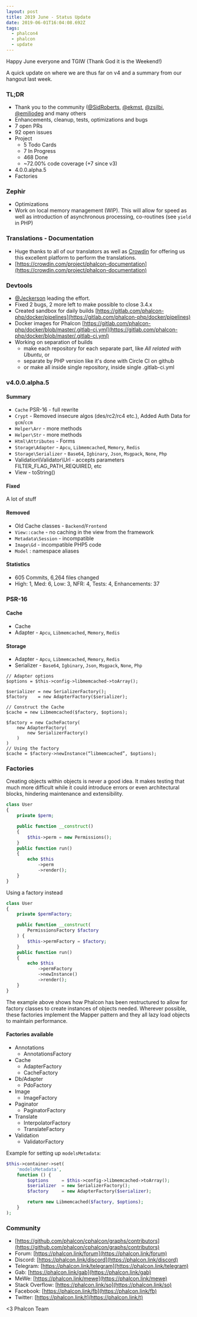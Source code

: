 ```yaml
---
layout: post
title: 2019 June - Status Update
date: 2019-06-01T16:04:08.692Z
tags:
  - phalcon4
  - phalcon
  - update
---
```

Happy June everyone and TGIW (Thank God it is the Weekend!)
<!--more-->

A quick update on where we are thus far on v4 and a summary from our hangout last week.

### TL;DR
- Thank you to the community ([@SidRoberts](https://github.com/SidRoberts), [@ekmst](https://github.com/ekmst), [@zsilbi](https://github.com/zsilbi), [@emiliodeg](https://github.com/emiliodeg) and many others
- Enhancements, cleanup, tests, optimizations and bugs
- 7 open PRs
- 92 open issues
- Project
    - 5 Todo Cards
    - 7 In Progress
    - 468 Done
    - ~72.00% code coverage (+7 since v3)
- 4.0.0.alpha.5
- Factories

### Zephir
- Optimizations
- Work on local memory management (WIP). This will allow for speed as well as introduction of asynchronous processing, co-routines (see `yield` in PHP)

### Translations - Documentation
- Huge thanks to all of our translators as well as [Crowdin](https://crowdin.com) for offering us this excellent platform to perform the translations.
- [https://crowdin.com/project/phalcon-documentation](https://crowdin.com/project/phalcon-documentation)

### Devtools
- [@Jeckerson](https://github.com/Jeckerson) leading the effort.
- Fixed 2 bugs, 2 more left to make possible to close 3.4.x 
- Created sandbox for daily builds [https://gitlab.com/phalcon-php/docker/pipelines](https://gitlab.com/phalcon-php/docker/pipelines) 
- Docker images for Phalcon [https://gitlab.com/phalcon-php/docker/blob/master/.gitlab-ci.yml](https://gitlab.com/phalcon-php/docker/blob/master/.gitlab-ci.yml) 
- Working on separation of builds
    - make each repository for each separate part, like _All related with Ubuntu_, or 
    - separate by PHP version like it's done with Circle CI on github
    - or make all inside single repository, inside single .gitlab-ci.yml

### v4.0.0.alpha.5
#### Summary
- `Cache` PSR-16 - full rewrite
- `Crypt` - Removed insecure algos (des/rc2/rc4 etc.), Added Auth Data for `gcm`/`ccm`
- `Helper\Arr` - more methods
- `Helper\Str` - more methods
- `Html\Attributes` - Forms
- `Storage\Adapter` - `Apcu`, `Libmemcached`, `Memory`, `Redis`
- `Storage\Serializer` - `Base64`, `Igbinary`, `Json`, `Msgpack`, `None`, `Php`
- Validation\Validator\Url - accepts parameters FILTER_FLAG_PATH_REQUIRED, etc
- View - toString()

#### Fixed
A lot of stuff

#### Removed
- Old Cache classes - `Backend`/`Frontend`
- `View::cache` - no caching in the view from the framework
- `Metadata\Session` - incompatible
- `Image\Gd` - incompatible PHP5 code
- `Model` : namespace aliases

#### Statistics
- 605 Commits, 6,264 files changed
- High: 1, Med: 6, Low: 3, NFR: 4, Tests: 4, Enhancements: 37

### PSR-16
#### Cache
- Cache
- Adapter - `Apcu`, `Libmemcached`, `Memory`, `Redis`
#### Storage
- Adapter - `Apcu`, `Libmemcached`, `Memory`, `Redis`
- Serializer - `Base64`, `Igbinary`, `Json`, `Msgpack`, `None`, `Php`

```pho
// Adapter options
$options = $this->config->libmemcached->toArray();

$serializer = new SerializerFactory();
$factory    = new AdapterFactory($serializer);

// Construct the Cache
$cache = new Libmemcached($factory, $options);

$factory = new CacheFactory(
    new AdapterFactory(
        new SerializerFactory()
    )
)
// Using the factory
$cache = $factory->newInstance(“libmemcached”, $options);
```
### Factories
Creating objects within objects is never a good idea. It makes testing that much more difficult while it could introduce errors or even architectural blocks, hindering maintenance and extensibility.

```php
class User
{
    private $perm;

    public function __construct()
    {
        $this->perm = new Permissions();
    }
    public function run()
    {
        echo $this
            ->perm
            ->render();
    }
}
```
Using a factory instead

```php
class User
{
    private $permFactory;

    public function __construct(
        PermissionsFactory $factory
    ) {
        $this->permFactory = $factory;
    }
    public function run()
    {
        echo $this
            ->permFactory
            ->newInstance()
            ->render();
    }
}
```

The example above shows how Phalcon has been restructured to allow for factory classes to create instances of objects needed. Wherever possible, these factories implement the Mapper pattern and they all lazy load objects to maintain performance. 

#### Factories available
- Annotations
    - AnnotationsFactory
- Cache
    - AdapterFactory
    - CacheFactory
- Db/Adapter
    - PdoFactory
- Image
    - ImageFactory
- Paginator
    - PaginatorFactory
- Translate
    - InterpolatorFactory
    - TranslateFactory
- Validation
    - ValidatorFactory

Example for setting up `modelsMetadata`:
```php
$this->container->set(
    'modelsMetadata',
    function () {
        $options     = $this->config->libmemcached->toArray();
        $serializer  = new SerializerFactory();
        $factory     = new AdapterFactory($serializer);

        return new Libmemcached($factory, $options);
    }
);
```
### Community
- [https://github.com/phalcon/cphalcon/graphs/contributors](https://github.com/phalcon/cphalcon/graphs/contributors)
- Forum: [https://phalcon.link/forum](https://phalcon.link/forum)
- Discord: [https://phalcon.link/discord](https://phalcon.link/discord)
- Telegram: [https://phalcon.link/telegram](https://phalcon.link/telegram)
- Gab: [https://phalcon.link/gab](https://phalcon.link/gab)
- MeWe: [https://phalcon.link/mewe](https://phalcon.link/mewe)
- Stack Overflow: [https://phalcon.link/so](https://phalcon.link/so)
- Facebook: [https://phalcon.link/fb](https://phalcon.link/fb)
- Twitter: [https://phalcon.link/t](https://phalcon.link/t)

<3 Phalcon Team
